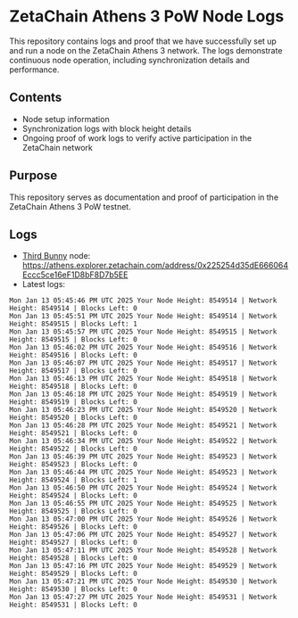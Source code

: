 # ZetaChain Athens 3 PoW Node Logs
This repository contains logs and proof that we have successfully set up and run a node on the ZetaChain Athens 3 network. The logs demonstrate continuous node operation, including synchronization details and performance.

## Contents
- Node setup information
- Synchronization logs with block height details
- Ongoing proof of work logs to verify active participation in the ZetaChain network

## Purpose
This repository serves as documentation and proof of participation in the ZetaChain Athens 3 PoW testnet.

## Logs

- [Third Bunny](https://thirdbunny.xyz/) node: https://athens.explorer.zetachain.com/address/0x225254d35dE666064Eccc5ce16eF1D8bF8D7b5EE
- Latest logs:
```
Mon Jan 13 05:45:46 PM UTC 2025 Your Node Height: 8549514 | Network Height: 8549514 | Blocks Left: 0
Mon Jan 13 05:45:51 PM UTC 2025 Your Node Height: 8549514 | Network Height: 8549515 | Blocks Left: 1
Mon Jan 13 05:45:57 PM UTC 2025 Your Node Height: 8549515 | Network Height: 8549515 | Blocks Left: 0
Mon Jan 13 05:46:02 PM UTC 2025 Your Node Height: 8549516 | Network Height: 8549516 | Blocks Left: 0
Mon Jan 13 05:46:07 PM UTC 2025 Your Node Height: 8549517 | Network Height: 8549517 | Blocks Left: 0
Mon Jan 13 05:46:13 PM UTC 2025 Your Node Height: 8549518 | Network Height: 8549518 | Blocks Left: 0
Mon Jan 13 05:46:18 PM UTC 2025 Your Node Height: 8549519 | Network Height: 8549519 | Blocks Left: 0
Mon Jan 13 05:46:23 PM UTC 2025 Your Node Height: 8549520 | Network Height: 8549520 | Blocks Left: 0
Mon Jan 13 05:46:28 PM UTC 2025 Your Node Height: 8549521 | Network Height: 8549521 | Blocks Left: 0
Mon Jan 13 05:46:34 PM UTC 2025 Your Node Height: 8549522 | Network Height: 8549522 | Blocks Left: 0
Mon Jan 13 05:46:39 PM UTC 2025 Your Node Height: 8549523 | Network Height: 8549523 | Blocks Left: 0
Mon Jan 13 05:46:44 PM UTC 2025 Your Node Height: 8549523 | Network Height: 8549524 | Blocks Left: 1
Mon Jan 13 05:46:50 PM UTC 2025 Your Node Height: 8549524 | Network Height: 8549524 | Blocks Left: 0
Mon Jan 13 05:46:55 PM UTC 2025 Your Node Height: 8549525 | Network Height: 8549525 | Blocks Left: 0
Mon Jan 13 05:47:00 PM UTC 2025 Your Node Height: 8549526 | Network Height: 8549526 | Blocks Left: 0
Mon Jan 13 05:47:06 PM UTC 2025 Your Node Height: 8549527 | Network Height: 8549527 | Blocks Left: 0
Mon Jan 13 05:47:11 PM UTC 2025 Your Node Height: 8549528 | Network Height: 8549528 | Blocks Left: 0
Mon Jan 13 05:47:16 PM UTC 2025 Your Node Height: 8549529 | Network Height: 8549529 | Blocks Left: 0
Mon Jan 13 05:47:21 PM UTC 2025 Your Node Height: 8549530 | Network Height: 8549530 | Blocks Left: 0
Mon Jan 13 05:47:27 PM UTC 2025 Your Node Height: 8549531 | Network Height: 8549531 | Blocks Left: 0
```
